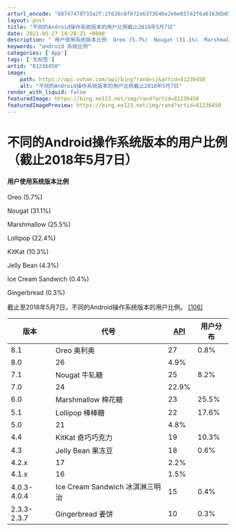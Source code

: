 ```yaml
---
arturl_encode: "68747470733a2f:2f626c6f672e6373646e2e6e65742f6a61636b65795f736463:2f61727469636c652f64657461696c732f3831323336343530"
layout: post
title: "不同的Android操作系统版本的用户比例截止2018年5月7日"
date: 2021-05-27 14:28:21 +0800
description: " 用户使用系统版本比例  Oreo (5.7%)  Nougat (31.1%)  Marshmal"
keywords: "android 系统比例"
categories: ['App']
tags: ['无标签']
artid: "81236450"
image:
    path: https://api.vvhan.com/api/bing?rand=sj&artid=81236450
    alt: "不同的Android操作系统版本的用户比例截止2018年5月7日"
render_with_liquid: false
featuredImage: https://bing.ee123.net/img/rand?artid=81236450
featuredImagePreview: https://bing.ee123.net/img/rand?artid=81236450
---
```


# 不同的Android操作系统版本的用户比例（截止2018年5月7日）

#### 用户使用系统版本比例

Oreo (5.7%)

Nougat (31.1%)

Marshmallow (25.5%)

Lollipop (22.4%)

KitKat (10.3%)

Jelly Bean (4.3%)

Ice Cream Sandwich (0.4%)

Gingerbread (0.3%)

截止至2018年5月7日，不同的Android操作系统版本的用户比例。
[[106]](https://zh.wikipedia.org/wiki/Android#cite_note-107)

| 版本 | 代号 | [API](https://zh.wikipedia.org/wiki/Application_programming_interface) | 用户分布 |
| --- | --- | --- | --- |
| 8.1 | Oreo 奥利奥 | 27 | 0.8% |
| 8.0 | 26 | 4.9% |
| 7.1 | Nougat 牛轧糖 | 25 | 8.2% |
| 7.0 | 24 | 22.9% |
| 6.0 | Marshmallow 棉花糖 | 23 | 25.5% |
| 5.1 | Lollipop 棒棒糖 | 22 | 17.6% |
| 5.0 | 21 | 4.8% |
| 4.4 | KitKat 奇巧巧克力 | 19 | 10.3% |
| 4.3 | Jelly Bean 果冻豆 | 18 | 0.6% |
| 4.2.x | 17 | 2.2% |
| 4.1.x | 16 | 1.5% |
| 4.0.3-4.0.4 | Ice Cream Sandwich 冰淇淋三明治 | 15 | 0.4% |
| 2.3.3-2.3.7 | Gingerbread 姜饼 | 10 | 0.3% |